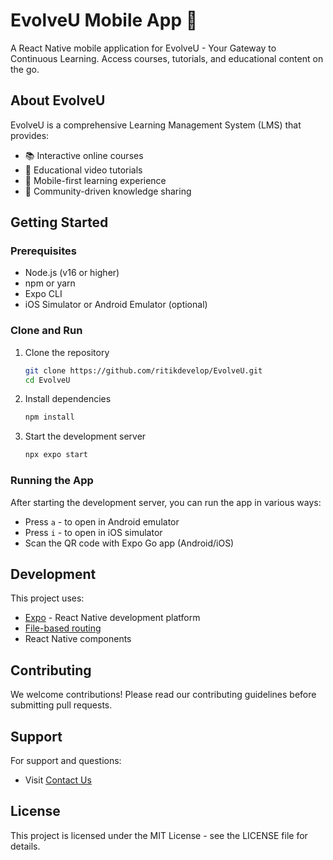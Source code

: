 # EvolveU Mobile App 📱

A React Native mobile application for EvolveU - Your Gateway to Continuous Learning. Access courses, tutorials, and educational content on the go.

## About EvolveU

EvolveU is a comprehensive Learning Management System (LMS) that provides:
- 📚 Interactive online courses
- 🎥 Educational video tutorials
- 📱 Mobile-first learning experience
- 🤝 Community-driven knowledge sharing

## Getting Started

### Prerequisites
- Node.js (v16 or higher)
- npm or yarn
- Expo CLI
- iOS Simulator or Android Emulator (optional)

### Clone and Run

1. Clone the repository
   ```bash
   git clone https://github.com/ritikdevelop/EvolveU.git
   cd EvolveU
   ```

2. Install dependencies
   ```bash
   npm install
   ```

3. Start the development server
   ```bash
   npx expo start
   ```

### Running the App

After starting the development server, you can run the app in various ways:
- Press `a` - to open in Android emulator
- Press `i` - to open in iOS simulator
- Scan the QR code with Expo Go app (Android/iOS)

## Development

This project uses:
- [Expo](https://expo.dev) - React Native development platform
- [File-based routing](https://docs.expo.dev/router/introduction)
- React Native components

## Contributing

We welcome contributions! Please read our contributing guidelines before submitting pull requests.

## Support

For support and questions:
- Visit [Contact Us](hrithikrana216@gmail.com)

## License

This project is licensed under the MIT License - see the LICENSE file for details.
